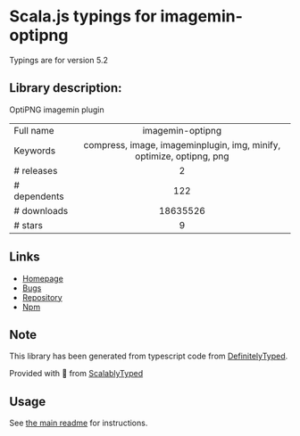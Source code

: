 
# Scala.js typings for imagemin-optipng

Typings are for version 5.2

## Library description:
OptiPNG imagemin plugin

|                    |                 |
| ------------------ | :-------------: |
| Full name          | imagemin-optipng |
| Keywords           | compress, image, imageminplugin, img, minify, optimize, optipng, png |
| # releases         | 2 |
| # dependents       | 122 |
| # downloads        | 18635526 |
| # stars            | 9 |

## Links
- [Homepage](https://github.com/imagemin/imagemin-optipng#readme)
- [Bugs](https://github.com/imagemin/imagemin-optipng/issues)
- [Repository](https://github.com/imagemin/imagemin-optipng)
- [Npm](https://www.npmjs.com/package/imagemin-optipng)
    


## Note
This library has been generated from typescript code from [DefinitelyTyped](https://definitelytyped.org).

Provided with :purple_heart: from [ScalablyTyped](https://github.com/oyvindberg/ScalablyTyped)

## Usage
See [the main readme](../../readme.md) for instructions.


